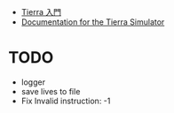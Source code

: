 - [Tierra 入門](http://web.archive.org/web/20001202002200/http://www.hip.atr.co.jp/~kim/TIERRA/tierra.html)
- [Documentation for the Tierra Simulator](http://life.ou.edu/pubs/doc/index.html)

# TODO
- logger
- save lives to file
- Fix Invalid instruction: -1
